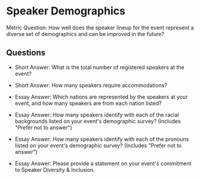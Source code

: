 # Speaker Demographics

Metric Question: How well does the speaker lineup for the event represent a diverse set of demographics and can be improved in the future?

## Questions

  * Short Answer: What is the total number of registered speakers at the event?
 
  * Short Answer: How many speakers require accommodations?
  
  * Essay Answer: Which nations are represented by the speakers at your event, and how many speakers are from each nation listed?
    
  * Essay Answer: How many speakers identify with each of the racial backgrounds listed on your event's demographic survey? (Includes "Prefer not to answer")
    
  * Essay Answer: How many speakers identify with each of the pronouns listed on your event's demographic survey? (Includes "Prefer not to answer")
  
  * Essay Answer: Please provide a statement on your event's commitment to Speaker Diversity & Inclusion.
